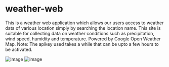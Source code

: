 # weather-web

This is a weather web application which allows our users access to weather data of various location simply by searching the location name.
This site is suitable for collecting data on weather conditions such as precipitation, wind speed, humidity and temperature.
Powered by Google Open Weather Map.
Note: The apikey used takes a while that can be upto a few hours to be activated.

![image](https://user-images.githubusercontent.com/124022273/232339176-e3d5fab3-bbe1-45d0-b435-ace17ed0082c.png)
![image](https://user-images.githubusercontent.com/124022273/232339263-fb365851-bca9-4c41-8103-c30aafaf7d1f.png)
